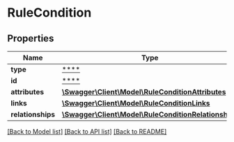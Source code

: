# RuleCondition

## Properties
Name | Type | Description | Notes
------------ | ------------- | ------------- | -------------
**type** | [****](.md) |  | [optional] 
**id** | [****](.md) |  | [optional] 
**attributes** | [**\Swagger\Client\Model\RuleConditionAttributes**](RuleConditionAttributes.md) |  | [optional] 
**links** | [**\Swagger\Client\Model\RuleConditionLinks**](RuleConditionLinks.md) |  | [optional] 
**relationships** | [**\Swagger\Client\Model\RuleConditionRelationships**](RuleConditionRelationships.md) |  | [optional] 

[[Back to Model list]](../../README.md#documentation-for-models) [[Back to API list]](../../README.md#documentation-for-api-endpoints) [[Back to README]](../../README.md)

